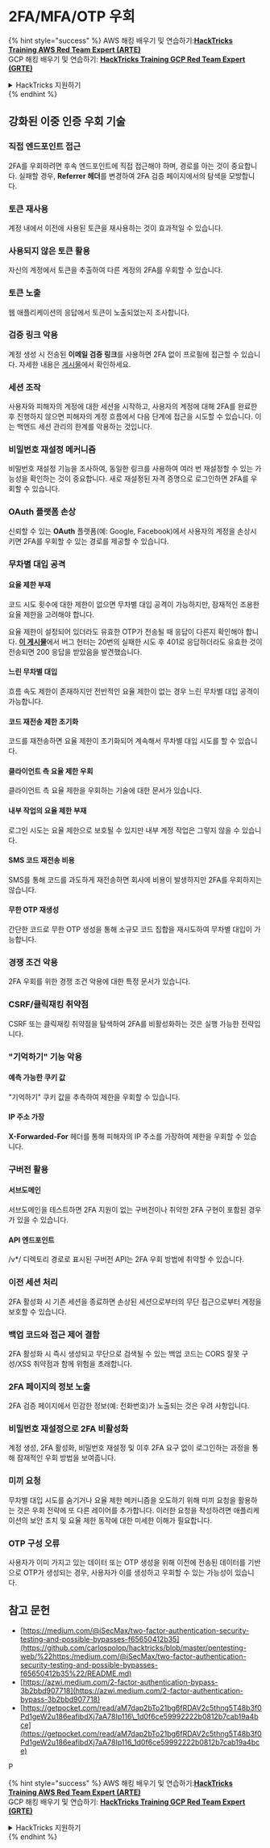 # 2FA/MFA/OTP 우회

{% hint style="success" %}
AWS 해킹 배우기 및 연습하기:<img src="../.gitbook/assets/arte.png" alt="" data-size="line">[**HackTricks Training AWS Red Team Expert (ARTE)**](https://training.hacktricks.xyz/courses/arte)<img src="../.gitbook/assets/arte.png" alt="" data-size="line">\
GCP 해킹 배우기 및 연습하기: <img src="../.gitbook/assets/grte.png" alt="" data-size="line">[**HackTricks Training GCP Red Team Expert (GRTE)**<img src="../.gitbook/assets/grte.png" alt="" data-size="line">](https://training.hacktricks.xyz/courses/grte)

<details>

<summary>HackTricks 지원하기</summary>

* [**구독 계획**](https://github.com/sponsors/carlospolop) 확인하기!
* **💬 [**Discord 그룹**](https://discord.gg/hRep4RUj7f) 또는 [**텔레그램 그룹**](https://t.me/peass)에 참여하거나 **Twitter** 🐦 [**@hacktricks\_live**](https://twitter.com/hacktricks_live)**를 팔로우하세요.**
* **[**HackTricks**](https://github.com/carlospolop/hacktricks) 및 [**HackTricks Cloud**](https://github.com/carlospolop/hacktricks-cloud) 깃허브 리포지토리에 PR을 제출하여 해킹 트릭을 공유하세요.**

</details>
{% endhint %}

## **강화된 이중 인증 우회 기술**

### **직접 엔드포인트 접근**

2FA를 우회하려면 후속 엔드포인트에 직접 접근해야 하며, 경로를 아는 것이 중요합니다. 실패할 경우, **Referrer 헤더**를 변경하여 2FA 검증 페이지에서의 탐색을 모방합니다.

### **토큰 재사용**

계정 내에서 이전에 사용된 토큰을 재사용하는 것이 효과적일 수 있습니다.

### **사용되지 않은 토큰 활용**

자신의 계정에서 토큰을 추출하여 다른 계정의 2FA를 우회할 수 있습니다.

### **토큰 노출**

웹 애플리케이션의 응답에서 토큰이 노출되었는지 조사합니다.

### **검증 링크 악용**

계정 생성 시 전송된 **이메일 검증 링크**를 사용하면 2FA 없이 프로필에 접근할 수 있습니다. 자세한 내용은 [게시물](https://srahulceh.medium.com/behind-the-scenes-of-a-security-bug-the-perils-of-2fa-cookie-generation-496d9519771b)에서 확인하세요.

### **세션 조작**

사용자와 피해자의 계정에 대한 세션을 시작하고, 사용자의 계정에 대해 2FA를 완료한 후 진행하지 않으면 피해자의 계정 흐름에서 다음 단계에 접근을 시도할 수 있습니다. 이는 백엔드 세션 관리의 한계를 악용하는 것입니다.

### **비밀번호 재설정 메커니즘**

비밀번호 재설정 기능을 조사하여, 동일한 링크를 사용하여 여러 번 재설정할 수 있는 가능성을 확인하는 것이 중요합니다. 새로 재설정된 자격 증명으로 로그인하면 2FA를 우회할 수 있습니다.

### **OAuth 플랫폼 손상**

신뢰할 수 있는 **OAuth** 플랫폼(예: Google, Facebook)에서 사용자의 계정을 손상시키면 2FA를 우회할 수 있는 경로를 제공할 수 있습니다.

### **무차별 대입 공격**

#### **요율 제한 부재**

코드 시도 횟수에 대한 제한이 없으면 무차별 대입 공격이 가능하지만, 잠재적인 조용한 요율 제한을 고려해야 합니다.

요율 제한이 설정되어 있더라도 유효한 OTP가 전송될 때 응답이 다른지 확인해야 합니다. [**이 게시물**](https://mokhansec.medium.com/the-2-200-ato-most-bug-hunters-overlooked-by-closing-intruder-too-soon-505f21d56732)에서 버그 헌터는 20번의 실패한 시도 후 401로 응답하더라도 유효한 것이 전송되면 200 응답을 받았음을 발견했습니다.

#### **느린 무차별 대입**

흐름 속도 제한이 존재하지만 전반적인 요율 제한이 없는 경우 느린 무차별 대입 공격이 가능합니다.

#### **코드 재전송 제한 초기화**

코드를 재전송하면 요율 제한이 초기화되어 계속해서 무차별 대입 시도를 할 수 있습니다.

#### **클라이언트 측 요율 제한 우회**

클라이언트 측 요율 제한을 우회하는 기술에 대한 문서가 있습니다.

#### **내부 작업의 요율 제한 부재**

로그인 시도는 요율 제한으로 보호될 수 있지만 내부 계정 작업은 그렇지 않을 수 있습니다.

#### **SMS 코드 재전송 비용**

SMS를 통해 코드를 과도하게 재전송하면 회사에 비용이 발생하지만 2FA를 우회하지는 않습니다.

#### **무한 OTP 재생성**

간단한 코드로 무한 OTP 생성을 통해 소규모 코드 집합을 재시도하여 무차별 대입이 가능합니다.

### **경쟁 조건 악용**

2FA 우회를 위한 경쟁 조건 악용에 대한 특정 문서가 있습니다.

### **CSRF/클릭재킹 취약점**

CSRF 또는 클릭재킹 취약점을 탐색하여 2FA를 비활성화하는 것은 실행 가능한 전략입니다.

### **"기억하기" 기능 악용**

#### **예측 가능한 쿠키 값**

"기억하기" 쿠키 값을 추측하여 제한을 우회할 수 있습니다.

#### **IP 주소 가장**

**X-Forwarded-For** 헤더를 통해 피해자의 IP 주소를 가장하여 제한을 우회할 수 있습니다.

### **구버전 활용**

#### **서브도메인**

서브도메인을 테스트하면 2FA 지원이 없는 구버전이나 취약한 2FA 구현이 포함된 경우가 있을 수 있습니다.

#### **API 엔드포인트**

/v\*/ 디렉토리 경로로 표시된 구버전 API는 2FA 우회 방법에 취약할 수 있습니다.

### **이전 세션 처리**

2FA 활성화 시 기존 세션을 종료하면 손상된 세션으로부터의 무단 접근으로부터 계정을 보호할 수 있습니다.

### **백업 코드와 접근 제어 결함**

2FA 활성화 시 즉시 생성되고 무단으로 검색될 수 있는 백업 코드는 CORS 잘못 구성/XSS 취약점과 함께 위험을 초래합니다.

### **2FA 페이지의 정보 노출**

2FA 검증 페이지에서 민감한 정보(예: 전화번호)가 노출되는 것은 우려 사항입니다.

### **비밀번호 재설정으로 2FA 비활성화**

계정 생성, 2FA 활성화, 비밀번호 재설정 및 이후 2FA 요구 없이 로그인하는 과정을 통해 잠재적인 우회 방법을 보여줍니다.

### **미끼 요청**

무차별 대입 시도를 숨기거나 요율 제한 메커니즘을 오도하기 위해 미끼 요청을 활용하는 것은 우회 전략에 또 다른 레이어를 추가합니다. 이러한 요청을 작성하려면 애플리케이션의 보안 조치 및 요율 제한 동작에 대한 미세한 이해가 필요합니다.

### OTP 구성 오류

사용자가 이미 가지고 있는 데이터 또는 OTP 생성을 위해 이전에 전송된 데이터를 기반으로 OTP가 생성되는 경우, 사용자가 이를 생성하고 우회할 수 있는 가능성이 있습니다.

## 참고 문헌

* [https://medium.com/@iSecMax/two-factor-authentication-security-testing-and-possible-bypasses-f65650412b35](https://github.com/carlospolop/hacktricks/blob/master/pentesting-web/%22https:/medium.com/@iSecMax/two-factor-authentication-security-testing-and-possible-bypasses-f65650412b35%22/README.md)
* [https://azwi.medium.com/2-factor-authentication-bypass-3b2bbd907718](https://azwi.medium.com/2-factor-authentication-bypass-3b2bbd907718)
* [https://getpocket.com/read/aM7dap2bTo21bg6fRDAV2c5thng5T48b3f0Pd1geW2u186eafibdXj7aA78Ip116\_1d0f6ce59992222b0812b7cab19a4bce](https://getpocket.com/read/aM7dap2bTo21bg6fRDAV2c5thng5T48b3f0Pd1geW2u186eafibdXj7aA78Ip116_1d0f6ce59992222b0812b7cab19a4bce)

P

{% hint style="success" %}
AWS 해킹 배우기 및 연습하기:<img src="../.gitbook/assets/arte.png" alt="" data-size="line">[**HackTricks Training AWS Red Team Expert (ARTE)**](https://training.hacktricks.xyz/courses/arte)<img src="../.gitbook/assets/arte.png" alt="" data-size="line">\
GCP 해킹 배우기 및 연습하기: <img src="../.gitbook/assets/grte.png" alt="" data-size="line">[**HackTricks Training GCP Red Team Expert (GRTE)**<img src="../.gitbook/assets/grte.png" alt="" data-size="line">](https://training.hacktricks.xyz/courses/grte)

<details>

<summary>HackTricks 지원하기</summary>

* [**구독 계획**](https://github.com/sponsors/carlospolop) 확인하기!
* **💬 [**Discord 그룹**](https://discord.gg/hRep4RUj7f) 또는 [**텔레그램 그룹**](https://t.me/peass)에 참여하거나 **Twitter** 🐦 [**@hacktricks\_live**](https://twitter.com/hacktricks_live)**를 팔로우하세요.**
* **[**HackTricks**](https://github.com/carlospolop/hacktricks) 및 [**HackTricks Cloud**](https://github.com/carlospolop/hacktricks-cloud) 깃허브 리포지토리에 PR을 제출하여 해킹 트릭을 공유하세요.**

</details>
{% endhint %}
